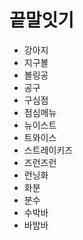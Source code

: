 # 끝말잇기

- 강아지
- 지구볼 
- 볼링공
- 공구
- 구심점
- 점심메뉴
- 뉴이스트
- 트와이스
- 스트레이키즈
- 즈런즈런
- 런닝화
- 화분
- 분수
- 수박바
- 바밤바